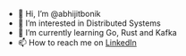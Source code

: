 - 👋 Hi, I’m @abhijitbonik
- 👀 I’m interested in Distributed Systems
- 🌱 I’m currently learning Go, Rust and Kafka
- 📫 How to reach me on [LinkedIn](https://www.linkedin.com/in/abhijitbonik/)

<!---
abhijitbonik/abhijitbonik is a ✨ special ✨ repository because its `README.md` (this file) appears on your GitHub profile.
You can click the Preview link to take a look at your changes.
--->
